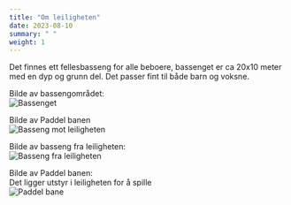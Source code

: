 ```yaml
---
title: "Om leiligheten"
date: 2023-08-10
summary: " "
weight: 1
---
```



Det finnes ett fellesbasseng for alle beboere, bassenget er ca 20x10 meter med en dyp og grunn del. Det passer fint til både barn og voksne.

Bilde av bassengområdet:\
![Bassenget](/images/bassenget.jpg)

Bilde av Paddel banen\
![Basseng mot leiligheten](/images/basseng_mot_leiligheten.jpg)

Bilde av basseng fra leiligheten:\
![Basseng fra leiligheten](/images/basseng_fra_leiligheten.jpg)

Bilde av Paddel banen:\
Det ligger utstyr i leiligheten for å spille\
![Paddel bane](/images/paddel_bane.jpg)